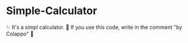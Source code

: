 # Simple-Calculator

✨ It's a simpl calculator. 
🍕 If you use this code, write in the comment "by Colappo" 🍕
